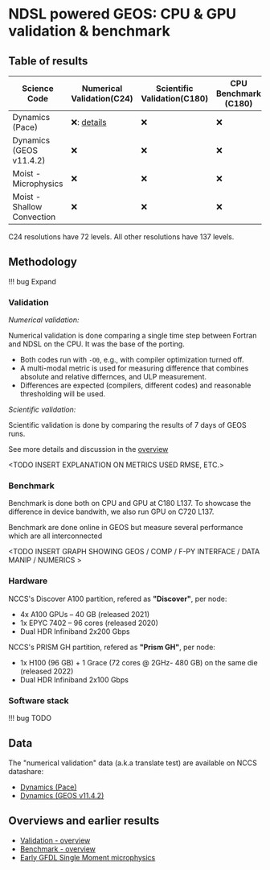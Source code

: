 # NDSL powered GEOS: CPU & GPU validation & benchmark

## Table of results

| Science Code               | Numerical Validation(C24) | Scientific Validation(C180) | CPU Benchmark (C180) |   GPU Benchmark (C180) | GPU Benchmark (C720) |
| ------------               | --------------------      | ---------------------       | -------------        |   -------------        | ---------------      |
| Dynamics (Pace)            | ❌: [details](./dynamics_pace.md) |          ❌                 |          ❌          |          ❌            |         ❌           |
| Dynamics (GEOS v11.4.2)    |        ❌                 |          ❌                 |          ❌          |          ❌            |         ❌           |
| Moist - Microphysics       |        ❌                 |          ❌                 |          ❌          |          ❌            |         ❌           |
| Moist - Shallow Convection |        ❌                 |          ❌                 |          ❌          |          ❌            |         ❌           |

C24 resolutions have 72 levels. All other resolutions have 137 levels.

## Methodology

!!! bug
    Expand

### Validation

_Numerical validation:_

Numerical validation is done comparing a single time step between Fortran and NDSL on the CPU. It was the base of the porting.

<INSERT PPT IMAGE TO SHOWCASE TRANSLATE TEST>

- Both codes run with `-O0`, e.g., with compiler optimization turned off.
- A multi-modal metric is used for measuring difference that combines absolute and relative differnces, and ULP measurement.
- Differences are expected (compilers, different codes) and reasonable thresholding will be used.

_Scientific validation:_

Scientific validation is done by comparing the results of 7 days of GEOS runs.

See more details and discussion in the [overview](./validation_overview.md)

<TODO INSERT EXPLANATION ON METRICS USED RMSE, ETC.>

### Benchmark

Benchmark is done both on CPU and GPU at C180 L137. To showcase the difference in device bandwith, we also run GPU on C720 L137.

Benchmark are done online in GEOS but measure several performance which are all interconnected

<TODO INSERT GRAPH SHOWING GEOS / COMP / F-PY INTERFACE / DATA MANIP / NUMERICS >

### Hardware

NCCS's Discover A100 partition, refered as **"Discover"**, per node:

- 4x A100 GPUs – 40 GB (released 2021)
- 1x EPYC 7402 – 96 cores (released 2020)
- Dual HDR Infiniband 2x200 Gbps

NCCS's PRISM GH partition, refered as **"Prism GH"**, per node:

- 1x H100 (96 GB) + 1 Grace (72 cores @ 2GHz- 480 GB) on the same die (released 2022)
- Dual HDR Infiniband 2x100 Gbps

### Software stack

!!! bug
    TODO

## Data

The "numerical validation" data (a.k.a translate test) are available on NCCS datashare:

- [Dynamics (Pace)](https://portal.nccs.nasa.gov/datashare/astg/smt/pace-regression-data/)
- [Dynamics (GEOS v11.4.2)](https://portal.nccs.nasa.gov/datashare/astg/smt/geos-fp/translate/11.5.2/x86_GNU/Dycore/TBC_C24_L72_Debug/)

## Overviews and earlier results

- [Validation - overview](./validation_overview.md)
- [Benchmark - overview](./benchmark_overview.md)
- [Early GFDL Single Moment microphysics](./early_microphys.md)
